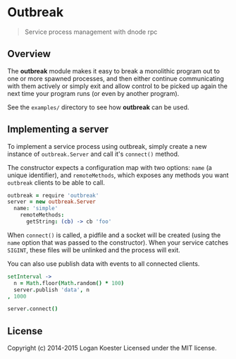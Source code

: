 # Outbreak

> Service process management with dnode rpc 

## Overview

The **outbreak** module makes it easy to break a monolithic program out to one or more spawned processes, and then either continue communicating with them actively or simply exit and allow control to be picked up again the next time your program runs (or even by another program).

See the `examples/` directory to see how **outbreak** can be used.

## Implementing a server

To implement a service process using outbreak, simply create a new instance of `outbreak.Server` and call it's `connect()` method.

The constructor expects a configuration map with two options: `name` (a unique identifier), and `remoteMethods`, which exposes any methods you want `outbreak` clients to be able to call.

```coffeescript
outbreak = require 'outbreak'
server = new outbreak.Server
  name: 'simple'
    remoteMethods:
      getString: (cb) -> cb 'foo'
```

When `connect()` is called, a pidfile and a socket will be created (using the `name` option that was passed to the constructor). When your service catches `SIGINT`, these files will be unlinked and the process will exit.

You can also use publish data with events to all connected clients.

```coffeescript
setInterval ->
  n = Math.floor(Math.random() * 100)
  server.publish 'data', n
, 1000

server.connect()
```

## License

Copyright (c) 2014-2015 Logan Koester
Licensed under the MIT license.
